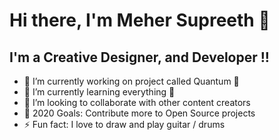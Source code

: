 # Hi there, I'm Meher Supreeth 👋

## I'm a Creative Designer, and Developer !!

- 🔭 I’m currently working on project called Quantum 🌟
- 🌱 I’m currently learning everything 🤣
- 👯 I’m looking to collaborate with other content creators
- 🥅 2020 Goals: Contribute more to Open Source projects
- ⚡ Fun fact: I love to draw and play guitar / drums
